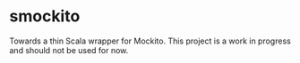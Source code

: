 # smockito

Towards a thin Scala wrapper for Mockito. This project is a work in progress and should not be used for now.
